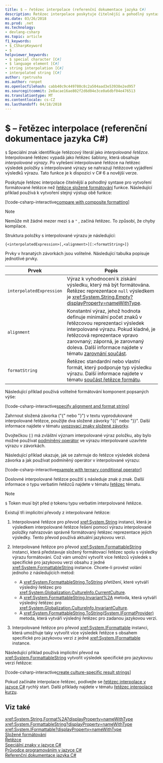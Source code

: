 ```yaml
---
title: $ – řetězec interpolace (referenční dokumentace jazyka C#)
description: Řetězec interpolace poskytuje čitelnější a pohodlný syntaxe k formátování výstupu řetězec než tradiční řetězec složené formátování.
ms.date: 03/26/2018
ms.prod: .net
ms.technology:
- devlang-csharp
ms.topic: article
f1_keywords:
- $_CSharpKeyword
- $
helpviewer_keywords:
- $ special character [C#]
- $ language element [C#]
- string interpolation [C#]
- interpolated string [C#]
author: rpetrusha
ms.author: ronpet
ms.openlocfilehash: cabb40c9c449780c8c2a504aad3e53938e2ed957
ms.sourcegitcommit: 2e8acae16ae802f2d6d04e3ce0a6dbf04e476513
ms.translationtype: MT
ms.contentlocale: cs-CZ
ms.lasthandoff: 04/18/2018
---
```

# <a name="---string-interpolation-c-reference"></a>$ – řetězec interpolace (referenční dokumentace jazyka C#)

`$` Speciální znak identifikuje řetězcový literál jako *interpolované řetězce*. Interpolované řetězec vypadá jako řetězec šablony, která obsahuje *interpolované výrazy*. Po vyřešení interpolované řetězce na řetězec výsledek položky s interpolované výrazy se nahrazují řetězcové vyjádření výsledků výrazu. Tato funkce je k dispozici v C# 6 a novější verze.

Poskytuje řetězec interpolace čitelnější a pohodlný syntaxe pro vytvoření formátované řetězce než [řetězce složené formátování](../../../standard/base-types/composite-formatting.md) funkce. Následující příklad používá k vytvoření stejný výstup obě funkce:

[!code-csharp-interactive[compare with composite formatting](../../../../samples/snippets/csharp/language-reference/tokens/string-interpolation.cs#1)]

> [!NOTE]
> Nemůže mít žádné mezer mezi `$` a `"` , začíná řetězec. To způsobí, že chyby kompilace.

Struktura položky s interpolované výrazu je následující:

```
{<interpolatedExpression>[,<alignment>][:<formatString>]}
```

Prvky v hranatých závorkách jsou volitelné. Následující tabulka popisuje jednotlivé prvky.

|Prvek|Popis|
|-------------|-----------------|
|`interpolatedExpression`|Výraz k vyhodnocení k získání výsledku, který má být formátována. Řetězec reprezentace `null` výsledkem je <xref:System.String.Empty?displayProperty=nameWithType>.|
|`alignment`|Konstantní výraz, jehož hodnota definuje minimální počet znaků v řetězcovou reprezentaci výsledek interpolované výrazu. Pokud kladné, je řetězcová reprezentace vpravo zarovnaný; záporná, je zarovnaný doleva. Další informace najdete v tématu [zarovnání součást](../../../standard/base-types/composite-formatting.md#alignment-component).|
|`formatString`|Řetězec standardní nebo vlastní formát, který podporuje typ výsledku výrazu. Další informace najdete v tématu [součást řetězce formátu](../../../standard/base-types/composite-formatting.md#format-string-component).|

Následující příklad používá volitelné formátování komponent popsaných výše:

[!code-csharp-interactive[specify alignment and format string](../../../../samples/snippets/csharp/language-reference/tokens/string-interpolation.cs#2)]

Zahrnout složená závorka ("{" nebo "}") v textu vyprodukované interpolované řetězce, použijte dva složené závorky "{{" nebo "}}". Další informace najdete v tématu [uvozovací znaky složené závorky](../../../standard/base-types/composite-formatting.md#escaping-braces).

Dvojtečkou (:) má zvláštní význam interpolované výraz položku, aby bylo možné používat [podmíněný operátor](../operators/conditional-operator.md) ve výrazu interpolované uzavřete výrazu v závorkách.

Následující příklad ukazuje, jak se zahrnuje do řetězce výsledek složená závorka a jak používat podmíněný operátor v interpolované výrazu:

[!code-csharp-interactive[example with ternary conditional operator](../../../../samples/snippets/csharp/language-reference/tokens/string-interpolation.cs#3)]

Doslovné interpolované řetězce použití `$` následuje znak `@` znak. Další informace o typu verbatim řetězců najdete v tématu [řetězec](../keywords/string.md) tématu.

> [!NOTE]
> `$` Token musí být před `@` tokenu typu verbatim interpolované řetězce.

Existují tři implicitní převody z interpolované řetězce:

1. Interpolované řetězce pro převod <xref:System.String> instanci, která je výsledkem interpolované řetězce řešení pomocí výrazu interpolované položky nahrazován správně formátovaný řetězec reprezentace jejich výsledky. Tento převod používá aktuální jazykovou verzi.

1. Interpolované řetězce pro převod <xref:System.FormattableString> instanci, která představuje složený formátovací řetězec spolu s výsledky výrazu formátování. Což vám umožní vytvořit více řetězců výsledek s specifické pro jazykovou verzi obsahu z jedné <xref:System.FormattableString> instance. Chcete-li provést volání jednoho z následujících metod:

      - A <xref:System.FormattableString.ToString> přetížení, které vytváří výsledný řetězec pro <xref:System.Globalization.CultureInfo.CurrentCulture>.
      - A <xref:System.FormattableString.Invariant%2A> metoda, která vytváří výsledný řetězec pro <xref:System.Globalization.CultureInfo.InvariantCulture>.
      - A <xref:System.FormattableString.ToString(System.IFormatProvider)> metoda, která vytváří výsledný řetězec pro zadanou jazykovou verzi.

1. Interpolované řetězce pro převod <xref:System.IFormattable> instanci, která umožňuje taky vytvořit více výsledek řetězce s obsahem specifické pro jazykovou verzi z jedné <xref:System.IFormattable> instance.

Následující příklad používá implicitní převod na <xref:System.FormattableString> vytvořit výsledek specifické pro jazykovou verzi řetězce:

[!code-csharp-interactive[create culture-specific result strings](../../../../samples/snippets/csharp/language-reference/tokens/string-interpolation.cs#4)]

Pokud začínáte interpolace řetězec, podívejte se [řetězec interpolace v jazyce C#](../../quick-starts/interpolated-strings.yml) rychlý start. Další příklady najdete v tématu [řetězec interpolace kurzu](../../tutorials/string-interpolation.md).

## <a name="see-also"></a>Viz také  
 <xref:System.String.Format%2A?displayProperty=nameWithType>  
 <xref:System.FormattableString?displayProperty=nameWithType>  
 <xref:System.IFormattable?displayProperty=nameWithType>  
 [Složené formátování](../../../standard/base-types/composite-formatting.md)  
 [Řetězce](../../../csharp/programming-guide/strings/index.md)  
 [Speciální znaky v jazyce C#](../../../csharp/language-reference/tokens/index.md)  
 [Průvodce programováním v jazyce C#](../../../csharp/programming-guide/index.md)  
 [Referenční dokumentace jazyka C#](../../../csharp/language-reference/index.md)  